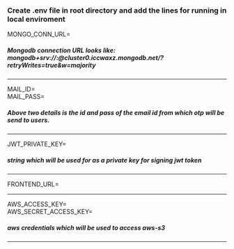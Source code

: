 ### Create .env file in root directory and add the lines for running in local enviroment

MONGO_CONN_URL=          
            
##### Mongodb connection URL looks like: mongodb+srv://<user>:<password>@cluster0.iccwaxz.mongodb.net/?retryWrites=true&w=majority
------------------------------------------------------------------------------------------------------------------------------------
MAIL_ID=     
MAIL_PASS=     
          
##### Above two details is the id and pass of the email id from which otp will be send to users.
-------------------------------------------------------------------------------------------------------------------------------------     
JWT_PRIVATE_KEY=    

##### string which will be used for as a private key for signing jwt token
-------------------------------------------------------------------------------------------
FRONTEND_URL=         

-------------------------------------------------------------------------------------------
AWS_ACCESS_KEY=       
AWS_SECRET_ACCESS_KEY=          
        
##### aws credentials which will be used to access aws-s3
-------------------------------------------------------------------------------------------
